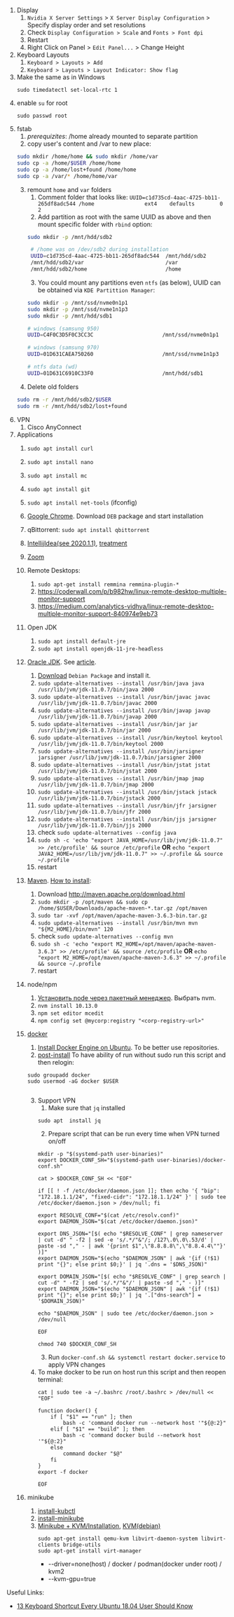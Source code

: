 1. Display
   1. `Nvidia X Server Settings` > `X Server Display Configuration` > Specify display order and set resolutions
   1. Check `Display Configuration > Scale` and `Fonts > Font dpi`
   1. Restart
   1. Right Click on Panel > `Edit Panel...` > Change Height
1. Keyboard Layouts
   1. `Keyboard > Layouts > Add`
   2. `Keyboard > Layouts > Layout Indicator: Show flag`
1. Make the same as in Windows 
   ```
   sudo timedatectl set-local-rtc 1
   ```
1. enable `su` for root
   ```
   sudo passwd root
   ```
1. fstab
   1. *prerequizites*: /home already mounted to separate partition
   2. copy user's content and /var to new place:
   ```bash
   sudo mkdir /home/home && sudo mkdir /home/var
   sudo cp -a /home/$USER /home/home
   sudo cp -a /home/lost+found /home/home
   sudo cp -a /var/* /home/home/var
   ```
   3. remount `home` and `var` folders
      1. Comment folder that looks like: `UUID=c1d735cd-4aac-4725-bb11-265df8adc544 /home                ext4    defaults        0       2`
      2. Add partition as root with the same UUID as above and then mount specific folder with `rbind` option:
      ```bash
      sudo mkdir -p /mnt/hdd/sdb2
      ```
      ```bash
       # /home was on /dev/sdb2 during installation
       UUID=c1d735cd-4aac-4725-bb11-265df8adc544  /mnt/hdd/sdb2        ext4    defaults        0       2
       /mnt/hdd/sdb2/var                          /var                 none    rbind           0       0
       /mnt/hdd/sdb2/home                         /home                none    rbind           0       0
      ```
      3. You could mount any partitions even `ntfs` (as below), UUID can be obtained via `KDE Partittion Manager`:
      ```bash
      sudo mkdir -p /mnt/ssd/nvme0n1p1
      sudo mkdir -p /mnt/ssd/nvme1n1p3
      sudo mkdir -p /mnt/hdd/sdb1
      ```
      ```bash
      # windows (samsung 950)
      UUID=C4F0C3D5F0C3CC3C                      /mnt/ssd/nvme0n1p1   ntfs    ro              0       2

      # windows (samsung 970)
      UUID=01D631CAEA750260                      /mnt/ssd/nvme1n1p3   ntfs    ro              0       2

      # ntfs data (wd)
      UUID=01D631C6910C33F0                      /mnt/hdd/sdb1        ntfs    defaults        0       2
      ```
   4. Delete old folders 
   ```bash
   sudo rm -r /mnt/hdd/sdb2/$USER
   sudo rm -r /mnt/hdd/sdb2/lost+found
   ```
1. VPN 
   1. Cisco AnyConnect 
1. Applications   
   1. `sudo apt install curl`
   1. `sudo apt install nano`
   1. `sudo apt install mc`
   1. `sudo apt install git`
   1. `sudo apt install net-tools` (ifconfig)
   1. [Google Chrome](https://www.google.com/intl/ru_ru/chrome/). Download `DEB` package and start installation
   1. qBittorrent: `sudo apt install qbittorrent`
   1. [IntellijIdea(see 2020.1.1)](https://www.jetbrains.com/ru-ru/idea/download/#section=linux), [treatment](https://rutracker.org/forum/viewtopic.php?t=5883972)
   1. [Zoom](https://zoom.us/download)
   1. Remote Desktops:
      1. `sudo apt-get install remmina remmina-plugin-*`
      1. https://coderwall.com/p/b982hw/linux-remote-desktop-multiple-monitor-support
      1. https://medium.com/analytics-vidhya/linux-remote-desktop-multiple-monitor-support-840974e9eb73
   1. Open JDK
      1. `sudo apt install default-jre`
      1. `sudo apt install openjdk-11-jre-headless`
   1. [Oracle JDK](https://www.oracle.com/java). See [article](https://www.digitalocean.com/community/tutorials/how-to-install-java-with-apt-on-ubuntu-20-04-ru).
      1. [Download](https://www.oracle.com/java/technologies/javase-downloads.html) `Debian Package` and install it.
      2. `sudo update-alternatives --install /usr/bin/java java /usr/lib/jvm/jdk-11.0.7/bin/java 2000`
      3. `sudo update-alternatives --install /usr/bin/javac javac /usr/lib/jvm/jdk-11.0.7/bin/javac 2000`
      4. `sudo update-alternatives --install /usr/bin/javap javap /usr/lib/jvm/jdk-11.0.7/bin/javap 2000`
      5. `sudo update-alternatives --install /usr/bin/jar jar /usr/lib/jvm/jdk-11.0.7/bin/jar 2000`
      6. `sudo update-alternatives --install /usr/bin/keytool keytool /usr/lib/jvm/jdk-11.0.7/bin/keytool 2000`
      7. `sudo update-alternatives --install /usr/bin/jarsigner jarsigner /usr/lib/jvm/jdk-11.0.7/bin/jarsigner 2000`      
      8. `sudo update-alternatives --install /usr/bin/jstat jstat /usr/lib/jvm/jdk-11.0.7/bin/jstat 2000`
      9. `sudo update-alternatives --install /usr/bin/jmap jmap /usr/lib/jvm/jdk-11.0.7/bin/jmap 2000`
      10. `sudo update-alternatives --install /usr/bin/jstack jstack /usr/lib/jvm/jdk-11.0.7/bin/jstack 2000`
      11. `sudo update-alternatives --install /usr/bin/jfr jarsigner /usr/lib/jvm/jdk-11.0.7/bin/jfr 2000`      
      12. `sudo update-alternatives --install /usr/bin/jjs jarsigner /usr/lib/jvm/jdk-11.0.7/bin/jjs 2000`      
      13. check `sudo update-alternatives --config java`      
      14. ```sudo sh -c 'echo "export JAVA_HOME=/usr/lib/jvm/jdk-11.0.7" >> /etc/profile' && source /etc/profile``` 
          **OR**
          ```echo "export JAVA2_HOME=/usr/lib/jvm/jdk-11.0.7" >> ~/.profile && source ~/.profile```
      16. restart    
      
   1. [Maven](http://maven.apache.org). [How to install](https://www.apache-maven.ru/install.html): 
      1. Download http://maven.apache.org/download.html
      2. `sudo mkdir -p /opt/maven && sudo cp /home/$USER/Downloads/apache-maven-*.tar.gz /opt/maven`
      3. `sudo tar -xvf /opt/maven/apache-maven-3.6.3-bin.tar.gz`
      4. `sudo update-alternatives --install /usr/bin/mvn mvn "${M2_HOME}/bin/mvn" 120`
      5. check `sudo update-alternatives --config mvn`
      6. `sudo sh -c 'echo "export M2_HOME=/opt/maven/apache-maven-3.6.3" >> /etc/profile' && source /etc/profile`
         **OR**
         `echo "export M2_HOME=/opt/maven/apache-maven-3.6.3" >> ~/.profile && source ~/.profile`
      7. restart
   1. node/npm
      1. [Установить node через пакетный менеджер](https://nodejs.org/ru/download/package-manager/). Выбрать nvm.
      2. `nvm install 10.13.0`
      3. `npm set editor mcedit`
      3. `npm config set @mycorp:registry "<corp-registry-url>"`
   1. [docker](https://docker.com)
      1. [Install Docker Engine on Ubuntu](https://docs.docker.com/engine/install/ubuntu/). To be better use repositories.
      2. [post-install](https://docs.docker.com/engine/install/linux-postinstall/#manage-docker-as-a-non-root-user)
      To have ability of run without sudo run this script and then relogin:
      ```
      sudo groupadd docker
      sudo usermod -aG docker $USER
    
      ```
      3. Support VPN
         1. Make sure that `jq` installed
         ```
         sudo apt  install jq
         ```
         2. Prepare script that can be run every time when VPN turned on/off
         ```
         mkdir -p "$(systemd-path user-binaries)"
         export DOCKER_CONF_SH="$(systemd-path user-binaries)/docker-conf.sh"

         cat > $DOCKER_CONF_SH << "EOF"

         if [[ ! -f /etc/docker/daemon.json ]]; then echo '{ "bip": "172.18.1.1/24", "fixed-cidr": "172.18.1.1/24" }' | sudo tee /etc/docker/daemon.json > /dev/null; fi

         export RESOLVE_CONF="$(cat /etc/resolv.conf)"
         export DAEMON_JSON="$(cat /etc/docker/daemon.json)" 

         export DNS_JSON="[$( echo "$RESOLVE_CONF" | grep nameserver | cut -d" " -f2 | sed -e 's/.*/"&"/; /127\.0\.0\.53/d' | paste -sd "," - | awk '{print $1",\"8.8.8.8\",\"8.8.4.4\""}' )]" 
         export DAEMON_JSON="$(echo "$DAEMON_JSON" | awk '{if (!$1) print "{}"; else print $0;}' | jq '.dns = '$DNS_JSON)"

         export DOMAIN_JSON="[$( echo "$RESOLVE_CONF" | grep search | cut -d" " -f2 | sed 's/.*/"&"/' | paste -sd "," - )]" 
         export DAEMON_JSON="$(echo "$DAEMON_JSON" | awk '{if (!$1) print "{}"; else print $0;}' | jq '.["dns-search"] = '$DOMAIN_JSON)"

         echo "$DAEMON_JSON" | sudo tee /etc/docker/daemon.json > /dev/null

         EOF

         chmod 740 $DOCKER_CONF_SH
         ```
         3. Run `docker-conf.sh && systemctl restart docker.service` to apply VPN changes
      4. To make docker to be run on host run this script and then reopen terminal:    
         ```
         cat | sudo tee -a ~/.bashrc /root/.bashrc > /dev/null << "EOF"

         function docker() {
             if [ "$1" == "run" ]; then
                 bash -c 'command docker run --network host '"${@:2}"
             elif [ "$1" == "build" ]; then
                 bash -c 'command docker build --network host '"${@:2}"
             else
                 command docker "$@"
             fi
         }
         export -f docker
         
         EOF         
         ```
   1. minikube
      1. [install-kubctl](https://kubernetes.io/docs/tasks/tools/install-kubectl/)
      1. [install-minikube](https://kubernetes.io/docs/tasks/tools/install-minikube/)
      1. [Minikube + KVM/Installation](https://minikube.sigs.k8s.io/docs/drivers/kvm2/), [KVM(debian)](https://wiki.debian.org/KVM#Installation)
         ```
         sudo apt-get install qemu-kvm libvirt-daemon-system libvirt-clients bridge-utils
         sudo apt-get install virt-manager
         ```
         * --driver=none(host) / docker / podman(docker under root) / kvm2    
         *  --kvm-gpu=true
      
   
Useful Links:
* [13 Keyboard Shortcut Every Ubuntu 18.04 User Should Know](https://itsfoss.com/ubuntu-shortcuts/)
